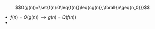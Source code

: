 $$O(g(n))=\set{f(n):0\leq{f(n)}\leq{cg(n)},\forall{n\geq{n_0}}}$$

- $f(n)=O(g(n))\implies{g(n)=\Omega{(f(n))}}$
- 

